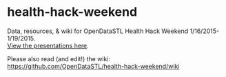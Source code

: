 # health-hack-weekend
Data, resources, &amp; wiki for OpenDataSTL Health Hack Weekend 1/16/2015-1/19/2015.  
[View the presentations here](http://youtu.be/JagGJ3LRpn8). 

Please also read (and edit!) the wiki: https://github.com/OpenDataSTL/health-hack-weekend/wiki
